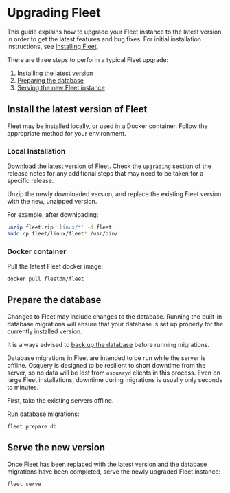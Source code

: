 # Upgrading Fleet

This guide explains how to upgrade your Fleet instance to the latest version in order to get the latest features and bug fixes. For initial installation instructions, see [Installing Fleet](./02-Server-Installation.md).

There are three steps to perform a typical Fleet upgrade:

1. [Installing the latest version](#install-the-latest-version-of-fleet)
2. [Preparing the database](#running-database-migrations)
3. [Serving the new Fleet instance](#starting-the-upgraded-server)

## Install the latest version of Fleet

Fleet may be installed locally, or used in a Docker container. Follow the appropriate method for your environment. 

### Local Installation

[Download](https://github.com/fleetdm/fleet/releases) the latest version of Fleet. Check the `Upgrading` section of the release notes for any additional steps that may need to be taken for a specific release. 

Unzip the newly downloaded version, and replace the existing Fleet version with the new, unzipped version.

For example, after downloading:

```sh
unzip fleet.zip 'linux/*' -d fleet
sudo cp fleet/linux/fleet* /usr/bin/
```

### Docker container

Pull the latest Fleet docker image:

```
docker pull fleetdm/fleet
```

## Prepare the database

Changes to Fleet may include changes to the database. Running the built-in database migrations will ensure that your database is set up properly for the currently installed version. 

It is always advised to [back up the database](https://dev.mysql.com/doc/refman/8.0/en/backup-methods.html) before running migrations. 

Database migrations in Fleet are intended to be run while the server is offline. Osquery is designed to be resilient to short downtime from the server, so no data will be lost from `osqueryd` clients in this process. Even on large Fleet installations, downtime during migrations is usually only seconds to minutes.

First, take the existing servers offline.

Run database migrations:

```
fleet prepare db
```

## Serve the new version

Once Fleet has been replaced with the latest version and the database migrations have been completed, serve the newly upgraded Fleet instance:

```
fleet serve
```
